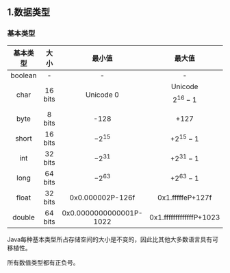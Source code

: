 ## 1.数据类型

### 基本类型

| 基本类型 |  大小   |         最小值          |         最大值          | 包装器类型 |
| :------: | :-----: | :---------------------: | :---------------------: | :--------: |
| boolean  |    -    |            -            |            -            |  Boolean   |
|   char   | 16 bits |        Unicode 0        | Unicode $${2^{16}}-1$$  | Character  |
|   byte   | 8 bits  |          -128           |          +127           |    Byte    |
|  short   | 16 bits |      $${-2^{15}}$$    |       $$+2^{15}-1$$       |   Short    |
|   int    | 32 bits |      $${-2^{31}}$$      |       $$+2^{31}-1$$       |  Integer   |
|   long   | 64 bits |      $${-2^{63}}$$     |       $$+2^{63}-1$$       |    Long    |
|  float   | 32 bits |    0x0.000002P-126f     |    0x1.fffffeP+127f     |   Float    |
|  double  | 64 bits | 0x0.0000000000001P-1022 | 0x1.fffffffffffffP+1023 |   Double   |

Java每种基本类型所占存储空间的大小是不变的，因此比其他大多数语言具有可移植性。

所有数值类型都有正负号。

